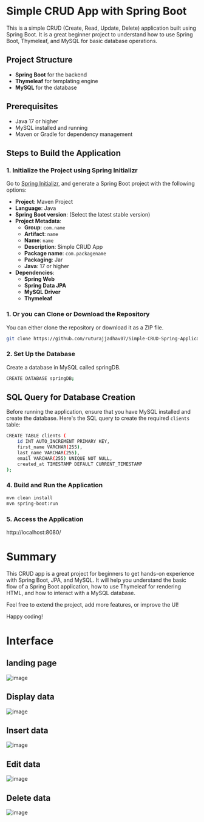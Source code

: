 # Simple CRUD App with Spring Boot

This is a simple CRUD (Create, Read, Update, Delete) application built using Spring Boot. It is a great beginner project to understand how to use Spring Boot, Thymeleaf, and MySQL for basic database operations.

## Project Structure

- **Spring Boot** for the backend
- **Thymeleaf** for templating engine
- **MySQL** for the database

## Prerequisites

- Java 17 or higher
- MySQL installed and running
- Maven or Gradle for dependency management

## Steps to Build the Application



### 1. Initialize the Project using Spring Initializr

Go to [Spring Initializr](https://start.spring.io/), and generate a Spring Boot project with the following options:

- **Project**: Maven Project
- **Language**: Java
- **Spring Boot version**: (Select the latest stable version)
- **Project Metadata**:
  - **Group**: `com.name`
  - **Artifact**: `name`
  - **Name**: `name`
  - **Description**: Simple CRUD App
  - **Package name**: `com.packagename`
  - **Packaging**: Jar
  - **Java**: 17 or higher
- **Dependencies**:
  - **Spring Web**
  - **Spring Data JPA**
  - **MySQL Driver**
  - **Thymeleaf**


### 1. Or you can Clone or Download the Repository
You can either clone the repository or download it as a ZIP file.

```bash
git clone https://github.com/ruturajjadhav07/Simple-CRUD-Spring-Application.git

```

### 2. Set Up the Database
Create a database in MySQL called springDB.
```bash
CREATE DATABASE springDB;
```
## SQL Query for Database Creation
Before running the application, ensure that you have MySQL installed and create the database. Here's the SQL query to create the required `clients` table:

```bash
CREATE TABLE clients (
    id INT AUTO_INCREMENT PRIMARY KEY,
    first_name VARCHAR(255),
    last_name VARCHAR(255),
    email VARCHAR(255) UNIQUE NOT NULL,
    created_at TIMESTAMP DEFAULT CURRENT_TIMESTAMP
);
```

### 4. Build and Run the Application
```bash
mvn clean install
mvn spring-boot:run
```

### 5. Access the Application
http://localhost:8080/

# Summary
This CRUD app is a great project for beginners to get hands-on experience with Spring Boot, JPA, and MySQL. It will help you understand the basic flow of a Spring Boot application, how to use Thymeleaf for rendering HTML, and how to interact with a MySQL database.

Feel free to extend the project, add more features, or improve the UI!

Happy coding!


# Interface
## landing page
![image](https://github.com/user-attachments/assets/0f880426-3aa7-484b-a8ba-e62c9e98012a)
## Display data
![image](https://github.com/user-attachments/assets/df8d33a7-49e9-49df-8cde-010b63cf34a5)
## Insert data
![image](https://github.com/user-attachments/assets/28d6d7ff-7520-4571-9213-5a5c4f191f8e)
## Edit data
![image](https://github.com/user-attachments/assets/3b6a4545-4ae2-4e1a-834f-07bad6b2a147)
## Delete data
![image](https://github.com/user-attachments/assets/c4c5a798-2ec4-4a7b-b484-9db4f08e74ba)



